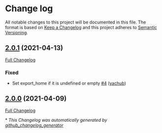 # Change log

All notable changes to this project will be documented in this file. The format is based on [Keep a Changelog](http://keepachangelog.com/en/1.0.0/) and this project adheres to [Semantic Versioning](http://semver.org).

## [2.0.1](https://github.com/ploperations/ploperations-unicorn/tree/2.0.1) (2021-04-13)

[Full Changelog](https://github.com/ploperations/ploperations-unicorn/compare/2.0.0...2.0.1)

### Fixed

- Set export\_home if it is undefined or empty [\#4](https://github.com/ploperations/ploperations-unicorn/pull/4) ([yachub](https://github.com/yachub))

## [2.0.0](https://github.com/ploperations/ploperations-unicorn/tree/2.0.0) (2021-04-09)

[Full Changelog](https://github.com/ploperations/ploperations-unicorn/compare/e9e828b6f50d129215500e00493548861a4148b9...2.0.0)



\* *This Changelog was automatically generated by [github_changelog_generator](https://github.com/github-changelog-generator/github-changelog-generator)*
